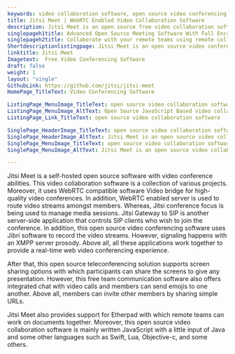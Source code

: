 ```yaml
---
keywords: video collaboration software, open source video conferencing software, remote collaboration software, open source meeting software, free team communication software
title: Jitsi Meet | WebRTC Enabled Video Collaboration Software
description: Jitsi Meet is an open source free video collaboration software. It is flexible, secure, extensible, easy to set up, offers built-in encryption, and HD Audio.
singlepageh1title: Advanced Open Source Meeting Software With Full Encryption
singlepageh2title: Collaborate with your remote teams using remote collaboration software. It provides many features such as support for Etherpad, screen sharing, and many more.
Shortdescriptionlistingpage: Jitsi Meet is an open source video conferencing solution. This video collaboration software is WebRTC compatible and offers many features including encrypted multi party video conferencing.
linktitle: Jitsi Meet
Imagetext:  Free Video Conferencing Software
draft: false
weight: 1
layout: "single"
GithubLink: https://github.com/jitsi/jitsi-meet
HomePage_TitleText: Video Conferencing Software

ListingPage_MenuImage_TitleText: open source video collaboration software
ListingPage_MenuImage_AltText: Open Source JavaScript Based video collaboration software
ListingPage_Link_TitleText: open source video collaboration software

SinglePage_HeaderImage_TitleText: open source video collaboration software
SinglePage_HeaderImage_AltText: Jitsi Meet is an open source video collaboration software
SinglePage_MenuImage_TitleText: open source video collaboration software
SinglePage_MenuImage_AltText: Jitsi Meet is an open source video collaboration software

---
```


Jitsi Meet is a self-hosted open source software with video conference abilities. This video collaboration software is a collection of various projects. Moreover, it uses WebRTC compatible software Video bridge for high-quality video conferences. In addition, WebRTC enabled server is used to route video streams amongst members. Whereas, Jitsi conference focus is being used to manage media sessions. Jitsi Gateway to SIP is another server-side application that controls SIP clients who wish to join the conference. In addition, this open source video conferencing software uses Jibri software to record the video streams. However, signaling happens with an XMPP server prosody. Above all, all these applications work together to provide a real-time web video conferencing experience.

After that, this open source teleconferencing solution supports screen sharing options with which participants can share the screens to give any presentation. However, this free team communication software also offers integrated chat with video calls and members can send emojis to one another. Above all, members can invite other members by sharing simple URLs.

Jitsi Meet also provides support for Etherpad with which remote teams can work on documents together. Moreover, this open source video collaboration software is mainly written JavaScript with a little input of Java and some other languages such as Swift, Lua, Objective-c, and some others.
